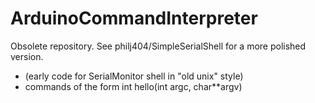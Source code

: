 # ArduinoCommandInterpreter

Obsolete repository.  See philj404/SimpleSerialShell for a more polished version.

* (early code for SerialMonitor shell in  "old unix" style)
* commands of the form int hello(int argc, char**argv)
